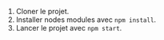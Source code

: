 1. Cloner le projet.
2. Installer nodes modules avec `npm install`.
3. Lancer le projet avec `npm start`.
